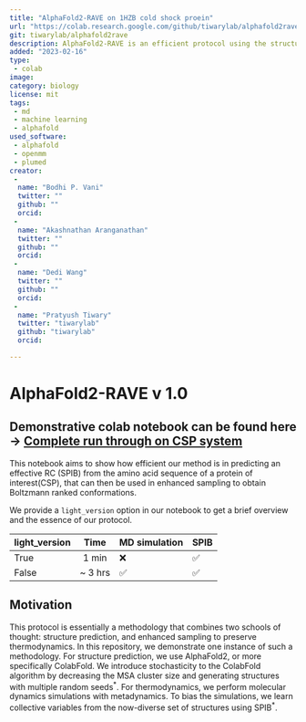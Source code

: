 ```yaml
---
title: "AlphaFold2-RAVE on 1HZB cold shock proein"
url: "https://colab.research.google.com/github/tiwarylab/alphafold2rave/blob/main/fullrunthrough_CSP.ipynb"
git: tiwarylab/alphafold2rave
description: AlphaFold2-RAVE is an efficient protocol using the structural outputs from AlphaFold2 as initializations for AI augmented molecular dynamics. These simulations result in Boltzmann ranked ensembles.
added: "2023-02-16"
type: 
 - colab
image: 
category: biology
license: mit
tags: 
 - md
 - machine learning
 - alphafold
used_software:
 - alphafold
 - openmm
 - plumed
creator: 
 - 
  name: "Bodhi P. Vani"
  twitter: ""
  github: ""
  orcid: 
 - 
  name: "Akashnathan Aranganathan"
  twitter: ""
  github: ""
  orcid: 
 - 
  name: "Dedi Wang"
  twitter: ""
  github: ""
  orcid: 
 - 
  name: "Pratyush Tiwary"
  twitter: "tiwarylab"
  github: "tiwarylab"
  orcid: 

---
```

# AlphaFold2-RAVE v 1.0

## Demonstrative colab notebook can be found here -> [Complete run through on CSP system](https://colab.research.google.com/github/tiwarylab/alphafold2rave/blob/main/fullrunthrough_CSP.ipynb)
This notebook aims to show how efficient our method is in predicting an effective RC (SPIB) from the amino acid sequence of a protein of interest(CSP), that can then be used in enhanced sampling to obtain Boltzmann ranked conformations.

We provide a `light_version` option in our notebook to get a brief overview and the essence of our protocol. 

| light_version  |   Time   | MD simulation  | SPIB |
|----------------|:--------:|----------------|------|
|      True      |  1  min  |       :x:      |   ✅ |
|      False     |  ~ 3 hrs |        ✅      |   ✅ |


## Motivation
This protocol is essentially a methodology that combines two schools of thought: structure prediction, and enhanced sampling to preserve thermodynamics. In this repository, we demonstrate one instance of such a methodology. For structure prediction, we use AlphaFold2, or more specifically ColabFold. We introduce stochasticity to the ColabFold algorithm by decreasing the MSA cluster size and generating structures with multiple random seeds<sup>\*</sup>. For thermodynamics, we perform molecular dynamics simulations with metadynamics. To bias the simulations, we learn collective variables from the now-diverse set of structures using SPIB<sup>\*</sup>.
